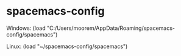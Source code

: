 # spacemacs-config

Windows:
  (load "C:/Users/moorem/AppData/Roaming/spacemacs-config/spacemacs")

Linux:
  (load "~/spacemacs-config/spacemacs")

